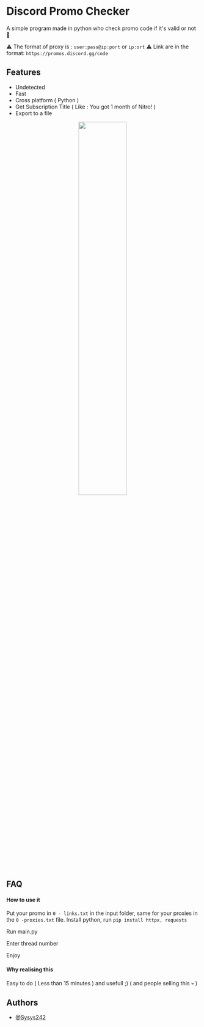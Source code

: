 # Discord Promo Checker

A simple program made in python who check promo code if it's valid or not 🎁

⚠️ The format of proxy is : `user:pass@ip:port` or `ip:ort`
⚠️ Link are in the format: `https://promos.discord.gg/code`

## Features

- Undetected
- Fast
- Cross platform ( Python )
- Get Subscription Title ( Like :  You got 1 month of Nitro! )
- Export to a file

<div align="center">
<img src="https://cdn.discordapp.com/attachments/1065308964159500318/1065326806372208781/image.png" align="center" style="width: 50%" />
</div>  

## FAQ

#### How to use it

Put your promo in `0 - links.txt` in the input folder, same for your proxies in the `0 -proxies.txt` file. Install python, run `pip install httpx, requests`

Run main.py

Enter thread number

Enjoy

#### Why realising this

Easy to do ( Less than 15 minutes ) and usefull ;) ( and people selling this 💀 )




## Authors

- [@Sysys242](https://www.github.com/Sysys242)


